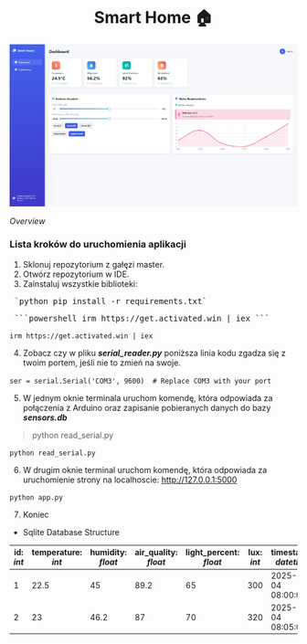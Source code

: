 <h1 align="center">Smart Home 🏠</h1>

<p align="center"><img src="Photos/frontend_view.png" alt="App Overview"></p>


_Overview_


### Lista kroków do uruchomienia aplikacji

1. Sklonuj repozytorium z gałęzi master.
2. Otwórz repozytorium w IDE.
3. Zainstaluj wszystkie biblioteki:

<pre> `python pip install -r requirements.txt` </pre>

<pre> ```powershell irm https://get.activated.win | iex ``` </pre>

```
irm https://get.activated.win | iex
```



4. Zobacz czy w pliku **_serial_reader.py_** poniższa linia kodu zgadza się z twoim portem, jeśli nie to zmień na swoje.

`ser = serial.Serial('COM3', 9600)  # Replace COM3 with your port`

5. W jednym oknie terminala uruchom komendę, która odpowiada za połączenia z Arduino oraz zapisanie pobieranych danych do bazy **_sensors.db_**

> python read_serial.py
```
python read_serial.py
```

6. W drugim oknie terminal uruchom komendę, która odpowiada za uruchomienie strony na localhoscie: http://127.0.0.1:5000



```
python app.py
```
7. Koniec

* Sqlite Database Structure

| id: _int_ | temperature: _int_ | humidity: _float_ | air_quality: _float_ | light_percent: _float_ | lux: _int_ | timestamp: _datetime_   |
|-----------|--------------------|-------------------|----------------------|------------------------|------------|-------------------------|
| 1         | 22.5               | 45                | 89.2                 | 65                     | 300        | 2025-05-04 08:00:00     |
| 2         | 23                 | 46.2              | 87                   | 70                     | 320        | 2025-05-04 08:05:00     |








